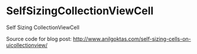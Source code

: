 # SelfSizingCollectionViewCell
Self Sizing CollectionViewCell

Source code for blog post: http://www.anilgoktas.com/self-sizing-cells-on-uicollectionview/